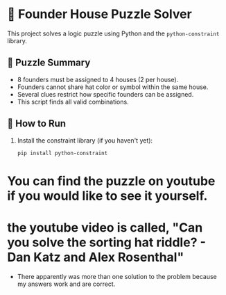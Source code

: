 # 🧠 Founder House Puzzle Solver

This project solves a logic puzzle using Python and the `python-constraint` library.

## 🧩 Puzzle Summary

- 8 founders must be assigned to 4 houses (2 per house).
- Founders cannot share hat color or symbol within the same house.
- Several clues restrict how specific founders can be assigned.
- This script finds all valid combinations.

## 🔧 How to Run

1. Install the constraint library (if you haven't yet):
   ```bash
   pip install python-constraint

# You can find the puzzle on youtube if you would like to see it yourself.  
# the youtube video is called, "Can you solve the sorting hat riddle? - Dan Katz and Alex Rosenthal"
- There apparently was more than one solution to the problem because my answers work and are correct. 
